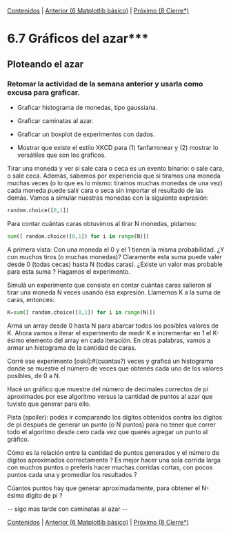[Contenidos](../Contenidos.md) \| [Anterior (6 Matplotlib básico)](06_matplotlib_basico.md) \| [Próximo (8 Cierre*)](08_Cierre.md)

# 6.7 Gráficos del azar***

## Ploteando el azar

### Retomar la actividad de la semana anterior y usarla como excusa para graficar.

- Graficar histograma de monedas, tipo gaussiana.
- Graficar caminatas al azar.
- Graficar un boxplot de experimentos con dados.

- Mostrar que existe el estilo XKCD para (1) fanfarronear y (2) mostrar lo versátiles que son los graficos.

Tirar una moneda y ver si sale cara o ceca es un evento binario: o sale cara, o sale ceca. Además, sabemos por experiencia que si tiramos una moneda muchas veces (o lo que es lo mismo: tiramos muchas monedas de una vez) cada moneda puede salir cara o seca sin importar el resultado de las demás. Vamos a simular nuestras monedas con la siguiente expresión: 

```python
random.choice([0,1])
```
Para contar cuántas caras obtuvimos al tirar N monedas, pidamos:

```python
sum([ random.choice([0,1]) for i in range(N)])
```

A primera vista:  Con una moneda el 0 y el 1 tienen la misma probabilidad. ¿Y con muchos tiros (o muchas monedas)? Claramente esta suma puede valer desde 0 (todas cecas) hasta N (todas caras). ¿Existe un valor mas probable para esta suma ? Hagamos el experimento.

Simulá un experimento que consiste en contar cuántas caras salieron al tirar una moneda N veces usando ésa expresión. Llamemos K a la suma de caras, entonces:

```python
K=sum([ random.choice([0,1]) for i in range(N)])
```

Armá un array desde 0 hasta N para abarcar todos los posibles valores de K. Ahora vamos a iterar el experimento de medir K e incrementar en 1 el K-ésimo elemento del array en cada iteración. En otras palabras, vamos a armar un histograma de la cantidad de caras.  

Corré ese experimento [oski]:#(cuantas?) veces y graficá un histograma donde se muestre el número de veces que obtenés cada uno de los valores posibles, de 0 a N.  





Hacé un gráfico que muestre del número de decimales correctos de pi aproximados por ese algoritmo versus la cantidad de puntos al azar que tuviste que generar para ello.

Pista (spoiler): podés ir comparando los dígitos obtenidos contra los dígitos de pi después de generar un punto (o N puntos) para no tener que correr todo el algoritmo desde cero cada vez que querés agregar un punto al gráfico.

Cómo es la relación entre la cantidad de puntos generados y el número de dígitos aproximados correctamente ? 
Es mejor hacer una sola corrida larga con muchos puntos o preferís hacer muchas corridas cortas, con pocos puntos cada una y promediar los resultados ?

Cúantos puntos hay que generar aproximadamente, para obtener el N-ésimo dígito de pi ?


   
-- sigo mas tarde con caminatas al azar --


[Contenidos](../Contenidos.md) \| [Anterior (6 Matplotlib básico)](06_matplotlib_basico.md) \| [Próximo (8 Cierre*)](08_Cierre.md)

